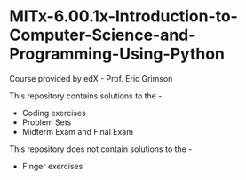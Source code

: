 # MITx-6.00.1x-Introduction-to-Computer-Science-and-Programming-Using-Python

Course provided by edX - Prof. Eric Grimson

This repository contains solutions to the -
  * Coding exercises
  * Problem Sets
  * Midterm Exam and Final Exam
  
This repository does not contain solutions to the -
  * Finger exercises
